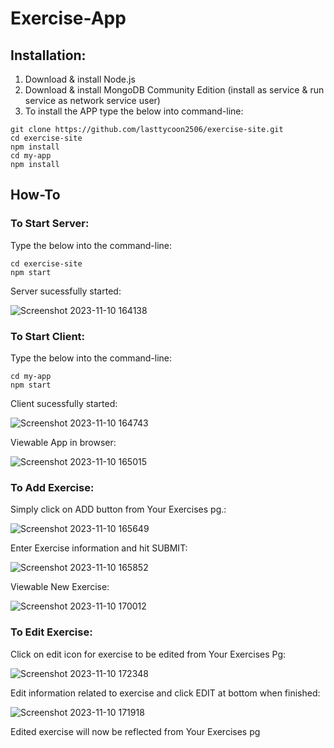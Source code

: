 # Exercise-App

## Installation:
1) Download & install Node.js
2) Download & install MongoDB Community Edition (install as service & run service as network service user)
3) To install the APP type the below into command-line:
```
git clone https://github.com/lasttycoon2506/exercise-site.git
cd exercise-site
npm install
cd my-app
npm install

```
## How-To
  ### To Start Server:
  Type the below into the command-line:
  ```
  cd exercise-site
  npm start
  ```
  Server sucessfully started:
  
  ![Screenshot 2023-11-10 164138](https://github.com/lasttycoon2506/exercise-site/assets/114425878/3ed95d6f-1f76-49e4-84c8-7172c52ad805)

  ### To Start Client:
  Type the below into the command-line:
  ```
  cd my-app
  npm start
  ```

  Client sucessfully started:
  
  ![Screenshot 2023-11-10 164743](https://github.com/lasttycoon2506/exercise-site/assets/114425878/e90018d1-6560-4a2d-b125-59806fa6c701)
  
  Viewable App in browser:

  ![Screenshot 2023-11-10 165015](https://github.com/lasttycoon2506/exercise-site/assets/114425878/996dcc23-505d-4433-9800-152258a4da61)

  ### To Add Exercise:
  Simply click on ADD button from Your Exercises pg.:

  ![Screenshot 2023-11-10 165649](https://github.com/lasttycoon2506/exercise-site/assets/114425878/031d59c4-f9e1-40ae-bc12-9748624a5ac8)

  Enter Exercise information and hit SUBMIT:

  ![Screenshot 2023-11-10 165852](https://github.com/lasttycoon2506/exercise-site/assets/114425878/5b7b5878-b710-4be8-b398-55b757a4afe9)

  Viewable New Exercise:

  ![Screenshot 2023-11-10 170012](https://github.com/lasttycoon2506/exercise-site/assets/114425878/8fdec9ed-b2a6-4a12-9d7f-f4c769cc926e)

  ### To Edit Exercise:
  Click on edit icon for exercise to be edited from Your Exercises Pg:

  ![Screenshot 2023-11-10 172348](https://github.com/lasttycoon2506/exercise-site/assets/114425878/29a2d11b-5c6d-4aec-ac15-fd636a71e52e)

  Edit information related to exercise and click EDIT at bottom when finished:

  ![Screenshot 2023-11-10 171918](https://github.com/lasttycoon2506/exercise-site/assets/114425878/2b15ecf5-96f8-4dda-b9b9-17a7db8d8306)

  
  Edited exercise will now be reflected from Your Exercises pg





  

